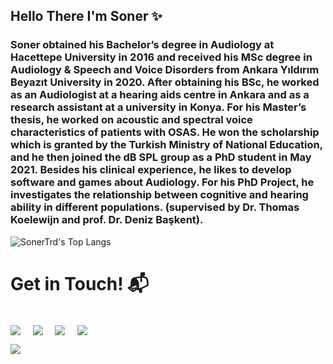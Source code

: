 ## Hello There I'm Soner ✨
### Soner obtained his Bachelor’s degree in Audiology at Hacettepe University in 2016 and received his MSc degree in Audiology & Speech and Voice Disorders from Ankara Yıldırım Beyazıt University in 2020. After obtaining his BSc, he worked as an Audiologist at a hearing aids centre in Ankara and as a research assistant at a university in Konya. For his Master’s thesis, he worked on acoustic and spectral voice characteristics of patients with OSAS. He won the scholarship which is granted by the Turkish Ministry of National Education, and he then joined the dB SPL group as a PhD student in May 2021. Besides his clinical experience, he likes to develop software and games about Audiology. For his PhD Project, he investigates the relationship between cognitive and hearing ability in different populations. (supervised by Dr. Thomas Koelewijn and prof. Dr. Deniz Başkent).
![SonerTrd's Top Langs](https://github-readme-stats.vercel.app/api/top-langs/?username=SonerTrd&theme=tokyonight&layout=compact)
<h1>Get in Touch! 📬</h1>
<Br>
<a href="https://www.sonerturudu.com/" target="blank"><img align="center" src="https://img.shields.io/badge/Personal website-0077B5?style=for-the-badge&logo=&logoColor=red" /></a> &nbsp;&nbsp;&nbsp; <a href="https://www.linkedin.com/in/soner-t%C3%BCr%C3%BCd%C3%BC-579a10126" target="blank"><img align="center" src="https://img.shields.io/badge/Soner Türüdü-0077B5?style=for-the-badge&logo=linkedin&logoColor=white" /></a> &nbsp;&nbsp;&nbsp;  <a href="mailto:s.turudu@rug.nl" target="blank"><img align="center" src="https://img.shields.io/badge/s.turudu@rug.nl-D14836?style=for-the-badge&logo=gmail&logoColor=white" /></a>    &nbsp;&nbsp;&nbsp;       <a href="https://www.github.com/SonerTrd" target="blank"><img align="center" src="https://img.shields.io/badge/SonerTrd-100000?style=for-the-badge&logo=github&logoColor=white" /></a> 
</p>



![](https://camo.githubusercontent.com/992babdffd8c74a1502de375fbdf7e4d54773242/68747470733a2f2f6d656469612e67697068792e636f6d2f6d656469612f53576f536b4e36447854737a71494b4571762f67697068792e676966)

<!---
SonerTrd/SonerTrd is a ✨ special ✨ repository because its `README.md` (this file) appears on your GitHub profile.
You can click the Preview link to take a look at your changes.
--->
